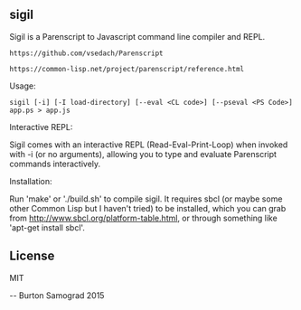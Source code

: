 sigil
-----

Sigil is a Parenscript to Javascript command line compiler and REPL.

    https://github.com/vsedach/Parenscript

    https://common-lisp.net/project/parenscript/reference.html

Usage:

    sigil [-i] [-I load-directory] [--eval <CL code>] [--pseval <PS Code>] app.ps > app.js

Interactive REPL:

Sigil comes with an interactive REPL (Read-Eval-Print-Loop) when
invoked with -i (or no arguments), allowing you to type and evaluate
Parenscript commands interactively.

Installation:

Run 'make' or './build.sh' to compile sigil. It requires sbcl (or
maybe some other Common Lisp but I haven't tried) to be installed,
which you can grab from http://www.sbcl.org/platform-table.html, or
through something like 'apt-get install sbcl'.

License
-------

MIT

--
Burton Samograd
2015